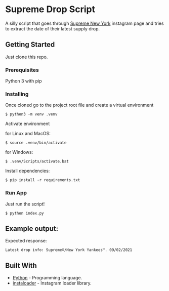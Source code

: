 # Supreme Drop Script

A silly script that goes through [Supreme New York](https://www.instagram.com/supremenewyork/) instagram page and tries to extract the date of their latest supply drop. 

## Getting Started

Just clone this repo.

### Prerequisites

Python 3 with pip

### Installing

Once cloned go to the project root file and create a virtual environment

```
$ python3 -m venv .venv
```

Activate environment

for Linux and MacOS:
```
$ source .venv/bin/activate
```
for Windows:
```
$ .venv/Scripts/activate.bat
```

Install dependencies:

```
$ pip install -r requirements.txt
```

### Run App

Just run the script!

```
$ python index.py
```

## Example output:
Expected response:
```
Latest drop info: Supreme®/New York Yankees™. 09/02/2021
```

## Built With


* [Python](https://www.python.org/) - Programming language.
* [instaloader](https://instaloader.github.io/) - Instagram loader library.